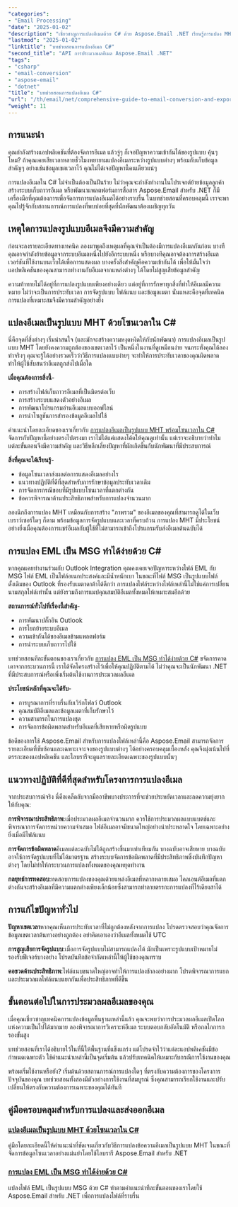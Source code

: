```yaml
---
"categories":
- "Email Processing"
"date": "2025-01-02"
"description": "เชี่ยวชาญการแปลงอีเมลด้วย C# ด้วย Aspose.Email .NET เรียนรู้การแปลง MHT, EML เป็น MSG พร้อมการจัดการโซนเวลา บทช่วยสอนทีละขั้นตอนสำหรับนักพัฒนา"
"lastmod": "2025-01-02"
"linktitle": "บทช่วยสอนการแปลงอีเมล C#"
"second_title": "API การประมวลผลอีเมล Aspose.Email .NET"
"tags":
- "csharp"
- "email-conversion"
- "aspose-email"
- "dotnet"
"title": "บทช่วยสอนการแปลงอีเมล C#"
"url": "/th/email/net/comprehensive-guide-to-email-conversion-and-export/"
"weight": 11
---
```


## การแนะนำ

คุณกำลังสร้างแอปพลิเคชันที่ต้องจัดการอีเมล แล้วจู่ๆ ก็เจอปัญหาความเข้ากันได้ของรูปแบบ คุ้นๆ ไหม? ถ้าคุณเคยเสียเวลาหลายชั่วโมงพยายามแปลงอีเมลระหว่างรูปแบบต่างๆ พร้อมกับเก็บข้อมูลสำคัญๆ อย่างเช่นข้อมูลเขตเวลาไว้ คุณไม่ได้เจอปัญหานี้คนเดียวแน่ๆ

การแปลงอีเมลใน C# ไม่จำเป็นต้องเป็นฝันร้าย ไม่ว่าคุณจะกำลังทำงานในโปรเจกต์ย้ายข้อมูลลูกค้า สร้างระบบเก็บถาวรอีเมล หรือพัฒนาแพลตฟอร์มการสื่อสาร Aspose.Email สำหรับ .NET ก็มีเครื่องมือที่คุณต้องการเพื่อจัดการการแปลงอีเมลได้อย่างราบรื่น ในบทช่วยสอนที่ครอบคลุมนี้ เราจะพาคุณไปรู้จักกับสถานการณ์การแปลงที่พบบ่อยที่สุดที่นักพัฒนาต้องเผชิญทุกวัน

## เหตุใดการแปลงรูปแบบอีเมลจึงมีความสำคัญ

ก่อนจะลงรายละเอียดทางเทคนิค ลองมาพูดถึงเหตุผลที่คุณจำเป็นต้องมีการแปลงอีเมลกันก่อน บางทีคุณอาจกำลังย้ายข้อมูลจากระบบอีเมลหนึ่งไปยังอีกระบบหนึ่ง หรือบางทีคุณอาจต้องการสร้างอีเมลเวอร์ชันที่ใช้งานบนเว็บได้เพื่อการแสดงผล บางครั้งสิ่งสำคัญคือความเข้ากันได้ เพื่อให้มั่นใจว่าแอปพลิเคชันของคุณสามารถทำงานกับอีเมลจากแหล่งต่างๆ ได้โดยไม่สูญเสียข้อมูลสำคัญ

ความท้าทายไม่ได้อยู่ที่การแปลงรูปแบบเพียงอย่างเดียว แต่อยู่ที่การรักษาทุกสิ่งที่ทำให้อีเมลมีความหมาย ไม่ว่าจะเป็นการประทับเวลา การจัดรูปแบบ ไฟล์แนบ และข้อมูลเมตา นั่นแหละคือจุดที่เทคนิคการแปลงที่เหมาะสมจึงมีความสำคัญอย่างยิ่ง

## แปลงอีเมลเป็นรูปแบบ MHT ด้วยโซนเวลาใน C#

นี่คือจุดที่สิ่งต่างๆ เริ่มน่าสนใจ (และมักจะสร้างความหงุดหงิดให้กับนักพัฒนา) การแปลงอีเมลเป็นรูปแบบ MHT โดยยังคงความถูกต้องของเขตเวลาไว้ เป็นหนึ่งในงานที่ดูเหมือนง่าย จนกระทั่งคุณได้ลองทำจริงๆ คุณจะรู้ได้อย่างรวดเร็วว่าวิธีการแปลงแบบง่ายๆ จะทำให้การประทับเวลาของคุณผิดพลาด ทำให้ผู้ใช้สับสนว่าอีเมลถูกส่งไปเมื่อใด

**เมื่อคุณต้องการสิ่งนี้**- 
- การสร้างไฟล์เก็บถาวรอีเมลที่เป็นมิตรต่อเว็บ
- การสร้างระบบแสดงตัวอย่างอีเมล
- การพัฒนาโปรแกรมอ่านอีเมลแบบออฟไลน์
- การนำโซลูชันการสำรองข้อมูลอีเมลไปใช้

คำแนะนำโดยละเอียดของเราเกี่ยวกับ [การแปลงอีเมลเป็นรูปแบบ MHT พร้อมโซนเวลาใน C#](./convert-emails-to-mht-format-with-timezone-in-csharp/) จัดการกับปัญหานี้อย่างตรงไปตรงมา เราไม่ได้แค่แสดงโค้ดให้คุณดูเท่านั้น แต่เราจะอธิบายว่าทำไมแต่ละขั้นตอนจึงมีความสำคัญ และวิธีหลีกเลี่ยงปัญหาที่มักเกิดขึ้นกับนักพัฒนาที่มีประสบการณ์

**สิ่งที่คุณจะได้เรียนรู้**-
- ข้อมูลโซนเวลาส่งผลต่อการแสดงอีเมลอย่างไร
- แนวทางปฏิบัติที่ดีที่สุดสำหรับการรักษาข้อมูลประทับเวลาเดิม
- การจัดการกรณีขอบที่มีรูปแบบโซนเวลาที่แตกต่างกัน
- ข้อควรพิจารณาด้านประสิทธิภาพสำหรับการแปลงจำนวนมาก

ลองนึกถึงการแปลง MHT เหมือนกับการสร้าง "ภาพรวม" ของอีเมลของคุณที่สามารถดูได้ในเว็บเบราว์เซอร์ใดๆ ก็ตาม พร้อมข้อมูลการจัดรูปแบบและเวลาที่ครบถ้วน การแปลง MHT มีประโยชน์อย่างยิ่งเมื่อคุณต้องการแชร์อีเมลกับผู้ใช้ที่ไม่สามารถเข้าถึงโปรแกรมรับส่งอีเมลต้นฉบับได้

## การแปลง EML เป็น MSG ทำได้ง่ายด้วย C#

หากคุณเคยทำงานร่วมกับ Outlook Integration คุณคงเคยเจอปัญหาระหว่างไฟล์ EML กับ MSG ไฟล์ EML เป็นไฟล์อเนกประสงค์และมีน้ำหนักเบา ในขณะที่ไฟล์ MSG เป็นรูปแบบไฟล์ดั้งเดิมของ Outlook ที่รองรับเมตาดาต้าได้ดีกว่า การแปลงไฟล์ระหว่างไฟล์เหล่านี้ไม่ใช่แค่การเปลี่ยนนามสกุลไฟล์เท่านั้น แต่ยังรวมถึงการแมปคุณสมบัติอีเมลทั้งหมดให้เหมาะสมอีกด้วย

**สถานการณ์ทั่วไปที่เรื่องนี้สำคัญ**-
- การพัฒนาปลั๊กอิน Outlook
- การโยกย้ายระบบอีเมล
- ความเข้ากันได้ของอีเมลข้ามแพลตฟอร์ม
- การนำระบบเก็บถาวรไปใช้

บทช่วยสอนทีละขั้นตอนของเราเกี่ยวกับ [การแปลง EML เป็น MSG ทำได้ง่ายด้วย C#](./eml-to-msg-convert-made-easy-using-csharp/) ขจัดการคาดเดาจากกระบวนการนี้ เราได้จัดโครงสร้างไว้เพื่อให้คุณปฏิบัติตามได้ ไม่ว่าคุณจะเป็นนักพัฒนา .NET ที่มีประสบการณ์หรือเพิ่งเริ่มต้นใช้งานการประมวลผลอีเมล

**ประโยชน์หลักที่คุณจะได้รับ**-
- การบูรณาการที่ราบรื่นกับเวิร์กโฟลว์ Outlook
- คุณสมบัติอีเมลและข้อมูลเมตาที่เก็บรักษาไว้
- ความสามารถในการแปลงชุด
- การจัดการข้อผิดพลาดสำหรับอีเมลที่เสียหายหรือผิดรูปแบบ

ข้อดีของการใช้ Aspose.Email สำหรับการแปลงไฟล์เหล่านี้คือ Aspose.Email สามารถจัดการรายละเอียดที่ซับซ้อนและเฉพาะเจาะจงของรูปแบบต่างๆ ได้อย่างครอบคลุมเบื้องหลัง คุณจึงมุ่งเน้นไปที่ตรรกะของแอปพลิเคชัน และไลบรารีจะดูแลรายละเอียดเฉพาะของรูปแบบนั้นๆ

## แนวทางปฏิบัติที่ดีที่สุดสำหรับโครงการการแปลงอีเมล

จากประสบการณ์จริง นี่คือเคล็ดลับจากมืออาชีพบางประการที่จะช่วยประหยัดเวลาและลดความยุ่งยากให้กับคุณ:

**การพิจารณาประสิทธิภาพ**:เมื่อประมวลผลอีเมลจำนวนมาก ควรใช้การประมวลผลแบบแบตช์และพิจารณาการจัดการหน่วยความจำเสมอ ไฟล์อีเมลอาจมีขนาดใหญ่อย่างน่าประหลาดใจ โดยเฉพาะอย่างยิ่งเมื่อมีไฟล์แนบ

**การจัดการข้อผิดพลาด**อีเมลแต่ละฉบับไม่ได้ถูกสร้างขึ้นมาเท่าเทียมกัน บางฉบับอาจเสียหาย บางฉบับอาจใช้การจัดรูปแบบที่ไม่ได้มาตรฐาน สร้างระบบจัดการข้อผิดพลาดที่มีประสิทธิภาพซึ่งบันทึกปัญหาต่างๆ โดยไม่ทำให้กระบวนการแปลงทั้งหมดของคุณหยุดทำงาน

**กลยุทธ์การทดสอบ**:ทดสอบการแปลงของคุณด้วยแหล่งอีเมลที่หลากหลายเสมอ ไคลเอนต์อีเมลที่แตกต่างกันจะสร้างอีเมลที่มีความแตกต่างเพียงเล็กน้อยซึ่งสามารถทำลายตรรกะการแปลงที่ไร้เดียงสาได้

## การแก้ไขปัญหาทั่วไป

**ปัญหาเขตเวลา**หากคุณเห็นการประทับเวลาที่ไม่ถูกต้องหลังจากการแปลง โปรดตรวจสอบว่าคุณจัดการข้อมูลเขตเวลาต้นทางอย่างถูกต้อง อย่าคิดเอาเองว่าอีเมลทั้งหมดใช้ UTC

**การสูญเสียการจัดรูปแบบ**:เมื่อการจัดรูปแบบไม่สามารถแปลงได้ มักเป็นเพราะรูปแบบเป้าหมายไม่รองรับฟีเจอร์บางอย่าง โปรดบันทึกข้อจำกัดเหล่านี้ให้ผู้ใช้ของคุณทราบ

**คอขวดด้านประสิทธิภาพ**:ไฟล์แนบขนาดใหญ่อาจทำให้การแปลงช้าลงอย่างมาก โปรดพิจารณาการแยกและประมวลผลไฟล์แนบแยกกันเพื่อประสิทธิภาพที่ดีขึ้น

## ขั้นตอนต่อไปในการประมวลผลอีเมลของคุณ

เมื่อคุณเชี่ยวชาญเทคนิคการแปลงข้อมูลพื้นฐานเหล่านี้แล้ว คุณจะพบว่าการประมวลผลอีเมลเปิดโลกแห่งความเป็นไปได้มากมาย ลองพิจารณาการวิเคราะห์อีเมล ระบบตอบกลับอัตโนมัติ หรือกลไกการกรองขั้นสูง

บทช่วยสอนที่เราได้อธิบายไว้ในที่นี้ให้พื้นฐานที่แข็งแกร่ง แต่โปรดจำไว้ว่าแต่ละแอปพลิเคชันมีข้อกำหนดเฉพาะตัว ใช้คำแนะนำเหล่านี้เป็นจุดเริ่มต้น แล้วปรับเทคนิคให้เหมาะกับกรณีการใช้งานของคุณ

พร้อมเริ่มใช้งานหรือยัง? เริ่มต้นด้วยสถานการณ์การแปลงใดๆ ที่ตรงกับความต้องการของโครงการปัจจุบันของคุณ บทช่วยสอนทั้งสองมีตัวอย่างการใช้งานที่สมบูรณ์ ซึ่งคุณสามารถเรียกใช้งานและปรับเปลี่ยนให้ตรงกับความต้องการเฉพาะของคุณได้ทันที

## คู่มือครอบคลุมสำหรับการแปลงและส่งออกอีเมล
### [แปลงอีเมลเป็นรูปแบบ MHT ด้วยโซนเวลาใน C#](./convert-emails-to-mht-format-with-timezone-in-csharp/)
คู่มือโดยละเอียดนี้ให้คำแนะนำที่ชัดเจนเกี่ยวกับวิธีการแปลงข้อความอีเมลเป็นรูปแบบ MHT ในขณะที่จัดการข้อมูลโซนเวลาอย่างแม่นยำโดยใช้ไลบรารี Aspose.Email สำหรับ .NET
### [การแปลง EML เป็น MSG ทำได้ง่ายด้วย C#](./eml-to-msg-convert-made-easy-using-csharp/)
แปลงไฟล์ EML เป็นรูปแบบ MSG ด้วย C# ทำตามคำแนะนำทีละขั้นตอนของเราโดยใช้ Aspose.Email สำหรับ .NET เพื่อการแปลงไฟล์ที่ราบรื่น